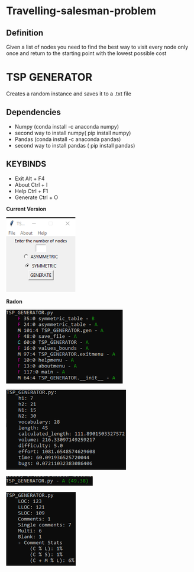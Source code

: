 # Travelling-salesman-problem

## Definition
Given a list of nodes you need to find the best way to visit every node only once and return to the starting point with the lowest possible cost


# TSP GENERATOR 

Creates a random instance and saves it to a .txt file


## Dependencies

 <ul>
  <li> Numpy (conda install -c anaconda numpy) </li>
  <li> second way to install numpy( pip install numpy) </li>
  <li> Pandas (conda install -c anaconda pandas) </li>
  <li> second way to install pandas ( pip install pandas) </li>
</ul>

## KEYBINDS 

<ul>
<li> Exit Alt + F4 </li>
<li> About Ctrl + I </li>
<li> Help Ctrl + F1 </li>
<li> Generate Ctrl + O </li>
</ul>

**Current Version**

<p><img src ="tsp generator.png" title = "TSP Generator Version"/> </p>

**Radon**
<p><img src="TSP_GENERATOR RADON CC.png" title="TSP_GENERATOR RADON CC"/> </p>
<p><img src="TSP_GENERATOR RADON HAL.png" title="TSP_GENERATOR RADON HAL"/></p>
<p><img src="TSP_GENERATOR RADON MI.png" title="TSP_GENERATOR RADON MI"/></p>
<p><img src="TSP_GENERATOR RADON RAW.png" title="TSP_GENERATOR RADON RAW"/></p>




